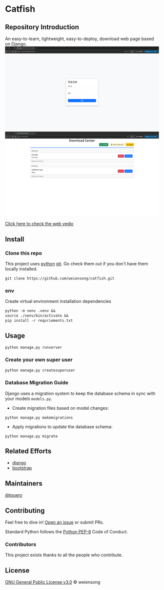 # Catfish

<!--
<p align="center">
    <img src="https://img.shields.io/badge/python_-%3E%3D3.8-blue" alt="">
    <img src="https://img.shields.io/badge/license_-MIT-blue" alt="">
    <a href="https://www.mysql.com/"><img src="https://img.shields.io/badge/-mysql-grey?style=plastic&logo=mysql" alt=""/></a>
    <a href="https://fastapi.tiangolo.com/"><img src="https://img.shields.io/badge/fastapi-grey?style=plastic&logo=fastapi" alt=""></a>
    <a href="https://www.docker.com/"><img src="https://img.shields.io/badge/docker-grey?style=plastic&logo=docker" alt=""></a>
    <a href="https://dataease.io/"><img src="https://img.shields.io/badge/dataease-grey" alt=""></a>
</p>
-->

## Repository Introduction
An easy-to-learn, lightweight, easy-to-deploy, download web page based on Django.
![login_preview](https://github.com/touero/catfish/blob/master/static/image/login.png)
![index_preview](https://github.com/touero/catfish/blob/master/static/image/index.png)  

[Click here to check the web vedio](https://github.com/touero/catfish/blob/master/static/image/vedio.webm)

## Install

### Clone this repo
This project uses [python](https://www.python.org/) [git](https://git-scm.com/). Go check them out if you don't have them locally installed.
```shell
git clone https://github.com/weiensong/catfish.git
```
### env
Create virtual environment installation dependencies
```shell
python -m venv .venv && 
source ./venv/bin/activate && 
pip install -r requriements.txt
```
## Usage
```shell
python manage.py runserver
```

### Create your own super user
```shell
python manage.py createsuperuser
```

### Database Migration Guide
Django uses a migration system to keep the database schema in sync with your models `models.py`.
 - Create migration files based on model changes:
 ```shell
python manage.py makemigrations
```
- Apply migrations to update the database schema:
```shell
python manage.py migrate
```

## Related Efforts

- [django](https://www.djangoproject.com/)
- [bootstrap](https://getbootstrap.com/)


## Maintainers
[@touero](https://github.com/touero)


## Contributing


Feel free to dive in! [Open an issue](https://github.com/weiensong/catfish/issues) or submit PRs.

Standard Python follows the [Python PEP-8](https://peps.python.org/pep-0008/) Code of Conduct.


### Contributors

This project exists thanks to all the people who contribute.



## License

[GNU General Public License v3.0](https://github.com/weiensong/opsariichthys-bidens/blob/master/LICENSE) © weiensong

